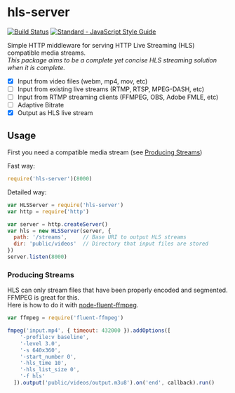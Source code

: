 # hls-server
[![Build Status](https://travis-ci.org/RationalCoding/hls-server.svg?branch=master&nonce=1937)](https://travis-ci.org/RationalCoding/hls-server) [![Standard - JavaScript Style Guide](https://img.shields.io/badge/code%20style-standard-brightgreen.svg)](http://standardjs.com/)  

Simple HTTP middleware for serving HTTP Live Streaming (HLS) compatible media streams.  
*This package aims to be a complete yet concise HLS streaming solution when it is complete.*  

- [X] Input from video files (webm, mp4, mov, etc)
- [ ] Input from existing live streams (RTMP, RTSP, MPEG-DASH, etc)
- [ ] Input from RTMP streaming clients (FFMPEG, OBS, Adobe FMLE, etc)
- [ ] Adaptive Bitrate
- [X] Output as HLS live stream

## Usage
First you need a compatible media stream (see [Producing Streams](#producing-streams))

Fast way:
```javascript
require('hls-server')(8000)
```

Detailed way:
```javascript
var HLSServer = require('hls-server')
var http = require('http')

var server = http.createServer()
var hls = new HLSServer(server, {
  path: '/streams',     // Base URI to output HLS streams
  dir: 'public/videos'  // Directory that input files are stored
})
server.listen(8000)
```

### Producing Streams
HLS can only stream files that have been properly encoded and segmented. FFMPEG is great for this.  
Here is how to do it with [node-fluent-ffmpeg](https://github.com/fluent-ffmpeg/node-fluent-ffmpeg).

```javascript
var ffmpeg = require('fluent-ffmpeg')

fmpeg('input.mp4', { timeout: 432000 }).addOptions([
    '-profile:v baseline',
    '-level 3.0',
    '-s 640x360',
    '-start_number 0',
    '-hls_time 10',
    '-hls_list_size 0',
    '-f hls'
  ]).output('public/videos/output.m3u8').on('end', callback).run()
```
